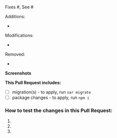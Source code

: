 <!-- Start by describing the changes made in this Pull Request, and the reason for such changes. -->

<!-- Reference any related issues or PRs here. Each issue needs the "fixes" keyword if the PR fixes more than one thing. -->
Fixes #, See #

Additions:
<!-- List what was added. Otherwise, remove this section.-->
- 

Modifications:
<!-- List what was modified. Otherwise, remove this section.-->
- 

Removed:
<!-- List what was removed. Otherwise, remove this section.-->
- 


**Screenshots**
<!-- If your change has a visual component, add a screenshot here. A "before" screenshot would also be helpful. Otherwise, remove this section.-->


**This Pull Request includes:**
- [ ] migration(s) - to apply, run `sar migrate`
- [ ] package changes - to apply, run `npm i`

### How to test the changes in this Pull Request:
1.
2.
3.